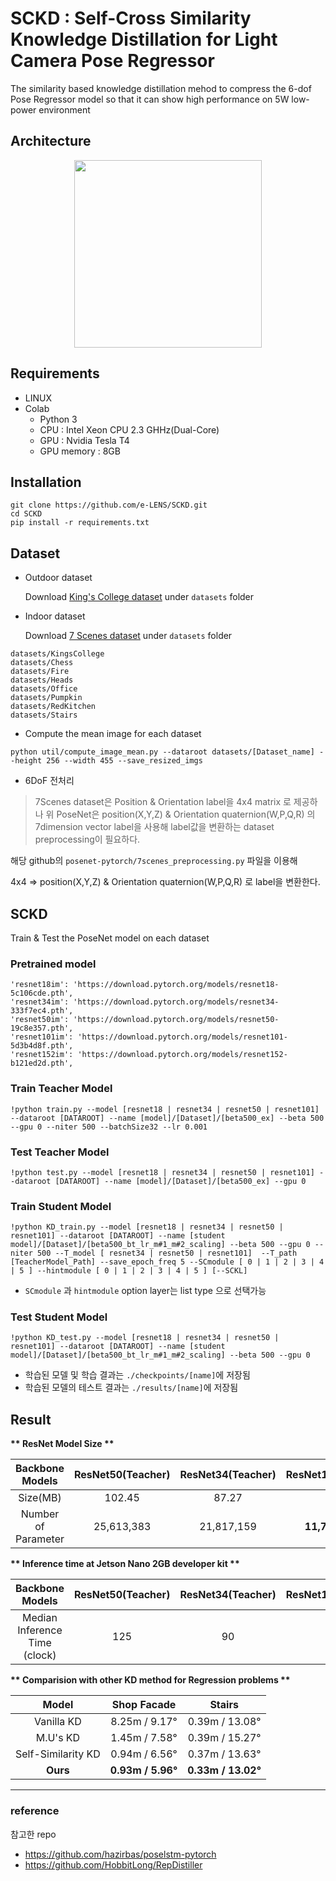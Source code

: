 # SCKD :  Self-Cross Similarity Knowledge Distillation for Light Camera Pose Regressor
The similarity based knowledge distillation mehod to compress the 6-dof Pose Regressor model so that it can show high performance on 5W low-power environment

## Architecture 

<p align="center"><img src="https://github.com/e-LENS/SCKD/assets/108324590/92b748dc-2ec6-42f4-98fc-bab1fef07d37" width="300" height="300"></p>


## Requirements
* LINUX
* Colab
  * Python 3
  * CPU : Intel Xeon CPU 2.3 GHHz(Dual-Core)
  * GPU : Nvidia Tesla T4
  * GPU memory : 8GB

## Installation
```
git clone https://github.com/e-LENS/SCKD.git
cd SCKD
pip install -r requirements.txt
```

## Dataset
* Outdoor dataset

  Download [King's College dataset](https://www.repository.cam.ac.uk/handle/1810/251342) under `datasets` folder
  
* Indoor dataset

  Download [7 Scenes dataset](https://www.microsoft.com/en-us/research/project/rgb-d-dataset-7-scenes/) under `datasets` folder

```
datasets/KingsCollege
datasets/Chess
datasets/Fire
datasets/Heads
datasets/Office
datasets/Pumpkin
datasets/RedKitchen
datasets/Stairs
```

* Compute the mean image for each dataset

```
python util/compute_image_mean.py --dataroot datasets/[Dataset_name] --height 256 --width 455 --save_resized_imgs
```

* 6DoF 전처리

> 7Scenes dataset은 Position & Orientation label을 4x4 matrix 로 제공하나 
> 위 PoseNet은 position(X,Y,Z) & Orientation quaternion(W,P,Q,R) 의 7dimension vector label을 사용해 label값을 변환하는 dataset preprocessing이 필요하다.

해당 github의
`
posenet-pytorch/7scenes_preprocessing.py
`
파일을 이용해 

4x4 => position(X,Y,Z) & Orientation quaternion(W,P,Q,R) 로 label을 변환한다. 


## SCKD

Train & Test the PoseNet model on each dataset


### Pretrained model
    'resnet18im': 'https://download.pytorch.org/models/resnet18-5c106cde.pth',
    'resnet34im': 'https://download.pytorch.org/models/resnet34-333f7ec4.pth',
    'resnet50im': 'https://download.pytorch.org/models/resnet50-19c8e357.pth',
    'resnet101im': 'https://download.pytorch.org/models/resnet101-5d3b4d8f.pth',
    'resnet152im': 'https://download.pytorch.org/models/resnet152-b121ed2d.pth',


### Train Teacher Model 
```
!python train.py --model [resnet18 | resnet34 | resnet50 | resnet101] --dataroot [DATAROOT] --name [model]/[Dataset]/[beta500_ex] --beta 500 --gpu 0 --niter 500 --batchSize32 --lr 0.001
```

### Test Teacher Model
```
!python test.py --model [resnet18 | resnet34 | resnet50 | resnet101] --dataroot [DATAROOT] --name [model]/[Dataset]/[beta500_ex] --gpu 0
```

### Train Student Model
```
!python KD_train.py --model [resnet18 | resnet34 | resnet50 | resnet101] --dataroot [DATAROOT] --name [student model]/[Dataset]/[beta500_bt_lr_m#1_m#2_scaling] --beta 500 --gpu 0 --niter 500 --T_model [ resnet34 | resnet50 | resnet101]  --T_path [TeacherModel_Path] --save_epoch_freq 5 --SCmodule [ 0 | 1 | 2 | 3 | 4 | 5 ] --hintmodule [ 0 | 1 | 2 | 3 | 4 | 5 ] [--SCKL]
```
- `SCmodule` 과 `hintmodule` option layer는 list type 으로 선택가능

### Test Student Model
```
!python KD_test.py --model [resnet18 | resnet34 | resnet50 | resnet101] --dataroot [DATAROOT] --name [student model]/[Dataset]/[beta500_bt_lr_m#1_m#2_scaling] --beta 500 --gpu 0 
```

* 학습된 모델 및 학습 결과는 `./checkpoints/[name]`에 저장됨
* 학습된 모델의 테스트 결과는 `./results/[name]`에 저장됨


## Result 

__** ResNet Model Size  **__

|   Backbone Models   | ResNet50(Teacher) | ResNet34(Teacher) | ResNet18(Student) | 
| :----------------:  | :---------------: | :---------------: | :---------------: |
|       Size(MB)      |       102.45      |       87.27       |       __46__      |
| Number of Parameter |     25,613,383    |    21,817,159     |   __11,708,999__  |


__** Inference time at Jetson Nano 2GB developer kit  **__

|   Backbone Models   | ResNet50(Teacher) | ResNet34(Teacher) | ResNet18(Student) | 
| :----------------:  | :---------------: | :---------------: | :---------------: |
| Median Inference Time (clock) |      125      |       90       |     __50__     |


__** Comparision with other KD method for Regression problems  **__

|   Model   | Shop Facade |Stairs | 
| :----------------:  | :---------------: | :---------------: | 
|       Vanilla KD      |     8.25m / 9.17°   |       0.39m / 13.08°     |  
| M.U's KD |     1.45m / 7.58°    |    0.39m / 15.27°    | 
| Self-Similarity KD |     0.94m / 6.56°     |  0.37m / 13.63°    | 
| __Ours__ |     __0.93m / 5.96°__   |    __0.33m / 13.02°__     | 



---
### reference

참고한 repo
- https://github.com/hazirbas/poselstm-pytorch
- https://github.com/HobbitLong/RepDistiller


